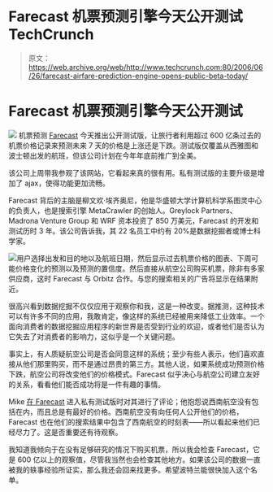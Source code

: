 # Farecast 机票预测引擎今天公开测试 TechCrunch

> 原文：<https://web.archive.org/web/http://www.techcrunch.com:80/2006/06/26/farecast-airfare-prediction-engine-opens-public-beta-today/>

# Farecast 机票预测引擎今天公开测试

[![](img/79262cb63fcfbc88e493d09fa5e01095.png)](https://web.archive.org/web/20221224071911/http://www.crunchbase.com/company/farecast) 机票预测 [Farecast](https://web.archive.org/web/20221224071911/http://www.crunchbase.com/company/farecast) 今天推出公开测试版，让旅行者利用超过 600 亿条过去的机票价格记录来预测未来 7 天的价格是上涨还是下跌。测试版仅覆盖从西雅图和波士顿出发的航班，但该公司计划在今年年底前推广到全美。

该公司上周带我参观了该网站，它看起来真的很有用。私有测试版的主要升级是增加了 ajax，使得功能更加流畅。

Farecast 背后的主脑是柳文欢·埃齐奥尼，他是华盛顿大学计算机科学系图灵中心的负责人，也是搜索引擎 MetaCrawler 的创始人。Greylock Partners、Madrona Venture Group 和 WRF 资本投资了 850 万美元，Farecast 的开发和测试历时 3 年。该公司告诉我，其 22 名员工中约有 20%是数据挖掘者或博士科学家。

![](img/bb8575af9e0968633214340b9e60a74e.png)用户选择出发和目的地以及航班日期，然后显示过去机票价格的图表、下周可能价格变化的预测以及预测的置信度。然后直接从航空公司购买机票，除非有多家供应商，这时 Farecast 与 Orbitz 合作。与您的搜索相关的广告将显示在结果附近。

很高兴看到数据挖掘不仅仅应用于观察你和我，这是一种改变。据推测，这种技术可以有许多不同的应用，我敢肯定，像这样的系统已经被用来降低工业效率。一个面向消费者的数据挖掘应用程序的新世界是否受到行业的欢迎，或者他们是否认为它失去了对消费者的影响力，这似乎是一个关键问题。

事实上，有人质疑航空公司是否会同意这样的系统；至少有些人表示，他们喜欢直接从他们那里购买，而不是通过昂贵的第三方。其他人说，如果系统成功预测价格下跌，航空公司将改变他们的价格模式。Farecast 似乎决心与航空公司建立友好的关系，看看他们能否成功将是一件有趣的事情。

Mike [在 Farecast](https://web.archive.org/web/20221224071911/http://techcrunch.com/2006/05/26/use-farecast-to-find-flight-deals-or-just-fly-southwest/) 进入私有测试版时对其进行了评论；他抱怨说西南航空没有包括在内，而且总是有最好的价格。西南航空没有向任何人公开他们的价格，Farecast 也在他们的搜索结果中包含了西南航空的时刻表——所以看起来他们已经尽力了。这是否重要还有待观察。

我知道我倾向于在没有足够研究的情况下购买机票，所以我会检查 Farecast，它是 600 亿以上的观察值，尽管我当然也会检查其他地方。如果该公司的数据一直被我的轶事经验所证实，那么我还会回来找更多。希望波特兰能很快加入这个名单。